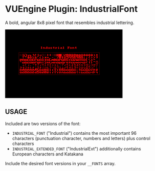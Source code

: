 VUEngine Plugin: IndustrialFont
===============================

A bold, angular 8x8 pixel font that resembles industrial lettering.

![Preview Image](preview.png)


USAGE
-----

Included are two versions of the font:

- `INDUSTRIAL_FONT` ("Industrial") contains the most important 96 characters (punctuation character, numbers and letters) plus control characters
- `INDUSTRIAL_EXTENDED_FONT` ("IndustrialExt") additionally contains European characters and Katakana

Include the desired font versions in your `__FONTS` array.
